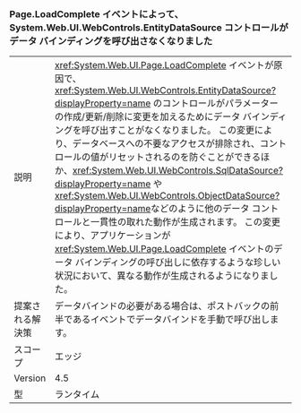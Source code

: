 ### <a name="pageloadcomplete-event-no-longer-causes-systemwebuiwebcontrolsentitydatasource-control-to-invoke-data-binding"></a>Page.LoadComplete イベントによって、System.Web.UI.WebControls.EntityDataSource コントロールがデータ バインディングを呼び出さなくなりました

|   |   |
|---|---|
|説明|<xref:System.Web.UI.Page.LoadComplete> イベントが原因で、<xref:System.Web.UI.WebControls.EntityDataSource?displayProperty=name> のコントロールがパラメーターの作成/更新/削除に変更を加えるためにデータ バインディングを呼び出すことがなくなりました。 この変更により、データベースへの不要なアクセスが排除され、コントロールの値がリセットされるのを防ぐことができるほか、<xref:System.Web.UI.WebControls.SqlDataSource?displayProperty=name> や <xref:System.Web.UI.WebControls.ObjectDataSource?displayProperty=name>などのように他のデータ コントロールと一貫性の取れた動作が生成されます。 この変更により、アプリケーションが <xref:System.Web.UI.Page.LoadComplete> イベントのデータ バインディングの呼び出しに依存するような珍しい状況において、異なる動作が生成されるようになりました。|
|提案される解決策|データバインドの必要がある場合は、ポストバックの前半であるイベントでデータバインドを手動で呼び出します。|
|スコープ|エッジ|
|Version|4.5|
|型|ランタイム|

